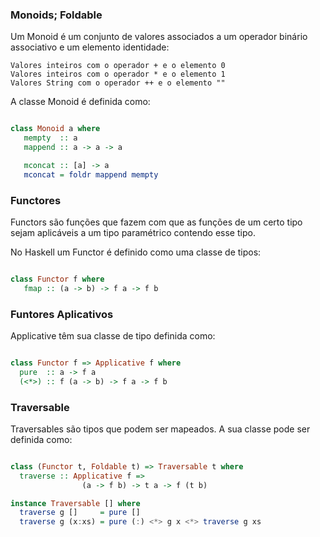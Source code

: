### Monoids; Foldable

Um Monoid é um conjunto de valores associados a um operador binário associativo e um elemento identidade:

    Valores inteiros com o operador + e o elemento 0
    Valores inteiros com o operador * e o elemento 1
    Valores String com o operador ++ e o elemento ""
A classe Monoid é definida como:

```haskell

class Monoid a where
   mempty  :: a
   mappend :: a -> a -> a

   mconcat :: [a] -> a
   mconcat = foldr mappend mempty


```


### Functores

Functors são funções que fazem com que as funções de um certo tipo sejam aplicáveis a um tipo paramétrico contendo esse tipo.

No Haskell um Functor é definido como uma classe de tipos:

```haskell

class Functor f where
   fmap :: (a -> b) -> f a -> f b


```

### Funtores Aplicativos

Applicative têm sua classe de tipo definida como:

```haskell

class Functor f => Applicative f where
  pure  :: a -> f a
  (<*>) :: f (a -> b) -> f a -> f b


```

### Traversable

Traversables são tipos que podem ser mapeados. A sua classe pode ser definida como:

```haskell

class (Functor t, Foldable t) => Traversable t where
  traverse :: Applicative f =>
			    (a -> f b) -> t a -> f (t b)

instance Traversable [] where
  traverse g []     = pure []
  traverse g (x:xs) = pure (:) <*> g x <*> traverse g xs


```


